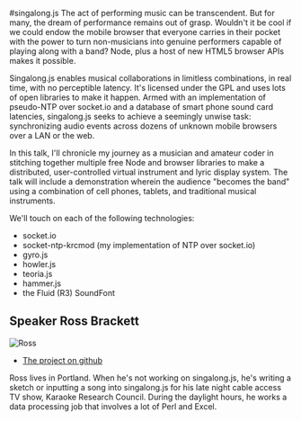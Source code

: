 #singalong.js
The act of performing music can be transcendent. But for many, the dream of performance remains out of grasp. Wouldn't it be cool if we could endow the mobile browser that everyone carries in their pocket with the power to turn non-musicians into genuine performers capable of playing along with a band? Node, plus a host of new HTML5 browser APIs makes it possible.

Singalong.js enables musical collaborations in limitless combinations, in real time, with no perceptible latency. It's licensed under the GPL and uses lots of open libraries to make it happen. Armed with an implementation of pseudo-NTP over socket.io and a database of smart phone sound card latencies, singalong.js seeks to achieve a seemingly unwise task: synchronizing audio events across dozens of unknown mobile browsers over a LAN or the web.

In this talk, I'll chronicle my journey as a musician and amateur coder in stitching together multiple free Node and browser libraries to make a distributed, user-controlled virtual instrument and lyric display system. The talk will include a demonstration wherein the audience "becomes the band" using a combination of cell phones, tablets, and traditional musical instruments.

We'll touch on each of the following technologies:

- socket.io
- socket-ntp-krcmod (my implementation of NTP over socket.io)
- gyro.js
- howler.js
- teoria.js
- hammer.js
- the Fluid (R3) SoundFont

## Speaker Ross Brackett
![Ross](http://i.imgur.com/pWoiTYJ.jpg)

- [The project on github](http://karaokeresearch.github.io/)

Ross lives in Portland. When he's not working on singalong.js, he's writing a sketch or inputting a song into singalong.js for his late night cable access TV show, Karaoke Research Council. During the daylight hours, he works a data processing job that involves a lot of Perl and Excel.
